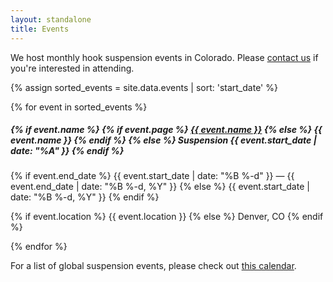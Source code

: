 ```yaml
---
layout: standalone
title: Events
---
```


<p class="lead">
We host monthly hook suspension events in Colorado.
Please <a href="{% link contact.md %}">contact us</a> if you're interested in attending.
</p>

<div class="row row-cols-1 row-cols-md-2 row-cols-lg-3 g-4">
{% assign sorted_events = site.data.events | sort: 'start_date' %}

{% for event in sorted_events %}
<div class="col">
    <div class="card">
        <div class="card-body">
            <h5 class="card-title mb-2">
                {% if event.name %}
                    {% if event.page %}
                        <a href="{% link {{ event.page }} %}">{{ event.name }}</a>
                    {% else %}
                        {{ event.name }}
                    {% endif %}
                {% else %}
                    Suspension {{ event.start_date | date: "%A" }}
                {% endif %}
            </h5>
            <p class="card-text mb-2">
                <i class="bi bi-calendar-event"></i>
                {% if event.end_date %}
                    {{ event.start_date | date: "%B %-d" }} &mdash; {{ event.end_date | date: "%B %-d, %Y" }}
                {% else %}
                    {{ event.start_date | date: "%B %-d, %Y" }}
                {% endif %}
            </p>
            <p class="card-text">
                <i class="bi bi-geo-alt-fill"></i>
                {% if event.location %}
                    {{ event.location }}
                {% else %}
                    Denver, CO
                {% endif %}
            </p>
        </div>
    </div>
</div>
{% endfor %}
</div>

<p class="text-secondary mt-4">
For a list of global suspension events, please check out
<a href="https://calendar.google.com/calendar/embed?src=suspension.events%40gmail.com">this calendar</a>.
</p>
